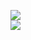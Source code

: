 [![](https://img.shields.io/badge/Made%20With-Github%20Spray-lightgrey.svg?style=for-the-badge&logo=github)](https://github.com/Annihil/github-spray#16881)  
[![](https://i.imgur.com/2DrTn0Z.gif)](https://github.com/Annihil/github-spray)